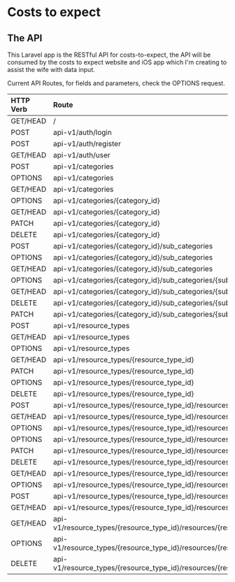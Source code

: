 # Costs to expect

## The API

This Laravel app is the RESTful API for costs-to-expect, the API will be consumed by the 
costs to expect website and iOS app which I'm creating to assist the wife with data input.

Current API Routes, for fields and parameters, check the OPTIONS request. 

| HTTP Verb | Route |
| :--- | :--- |
| GET/HEAD | / 
| POST     | api-v1/auth/login                                                                |
| POST     | api-v1/auth/register                                                             |
| GET/HEAD | api-v1/auth/user                                                                 |
| POST     | api-v1/categories                                                                |
| OPTIONS  | api-v1/categories                                                                |
| GET/HEAD | api-v1/categories                                                                |
| OPTIONS  | api-v1/categories/{category_id}                                                  |
| GET/HEAD | api-v1/categories/{category_id}                                                  |
| PATCH    | api-v1/categories/{category_id}                                                  |
| DELETE   | api-v1/categories/{category_id}                                                  |
| POST     | api-v1/categories/{category_id}/sub_categories                                   |
| OPTIONS  | api-v1/categories/{category_id}/sub_categories                                   |
| GET/HEAD | api-v1/categories/{category_id}/sub_categories                                   |
| OPTIONS  | api-v1/categories/{category_id}/sub_categories/{sub_category_id}                 |
| GET/HEAD | api-v1/categories/{category_id}/sub_categories/{sub_category_id}                 |
| DELETE   | api-v1/categories/{category_id}/sub_categories/{sub_category_id}                 |
| PATCH    | api-v1/categories/{category_id}/sub_categories/{sub_category_id}                 |
| POST     | api-v1/resource_types                                                            |
| GET/HEAD | api-v1/resource_types                                                            |
| OPTIONS  | api-v1/resource_types                                                            |
| GET/HEAD | api-v1/resource_types/{resource_type_id}                                         |
| PATCH    | api-v1/resource_types/{resource_type_id}                                         |
| OPTIONS  | api-v1/resource_types/{resource_type_id}                                         |
| DELETE   | api-v1/resource_types/{resource_type_id}                                         |
| POST     | api-v1/resource_types/{resource_type_id}/resources                               |
| GET/HEAD | api-v1/resource_types/{resource_type_id}/resources                               |
| OPTIONS  | api-v1/resource_types/{resource_type_id}/resources                               |
| OPTIONS  | api-v1/resource_types/{resource_type_id}/resources/{resource_id}                 |
| PATCH    | api-v1/resource_types/{resource_type_id}/resources/{resource_id}                 |
| DELETE   | api-v1/resource_types/{resource_type_id}/resources/{resource_id}                 |
| GET/HEAD | api-v1/resource_types/{resource_type_id}/resources/{resource_id}                 |
| OPTIONS  | api-v1/resource_types/{resource_type_id}/resources/{resource_id}/items           |
| POST     | api-v1/resource_types/{resource_type_id}/resources/{resource_id}/items           |
| GET/HEAD | api-v1/resource_types/{resource_type_id}/resources/{resource_id}/items           |
| GET/HEAD | api-v1/resource_types/{resource_type_id}/resources/{resource_id}/items/{item_id} |
| OPTIONS  | api-v1/resource_types/{resource_type_id}/resources/{resource_id}/items/{item_id} |
| DELETE   | api-v1/resource_types/{resource_type_id}/resources/{resource_id}/items/{item_id} |

